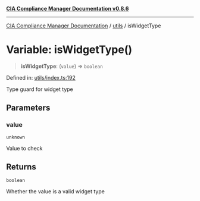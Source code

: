 [**CIA Compliance Manager Documentation v0.8.6**](../../README.md)

***

[CIA Compliance Manager Documentation](../../modules.md) / [utils](../README.md) / isWidgetType

# Variable: isWidgetType()

> **isWidgetType**: (`value`) => `boolean`

Defined in: [utils/index.ts:192](https://github.com/Hack23/cia-compliance-manager/blob/050a250237d6f621490781dbdf95155919f35aed/src/utils/index.ts#L192)

Type guard for widget type

## Parameters

### value

`unknown`

Value to check

## Returns

`boolean`

Whether the value is a valid widget type
